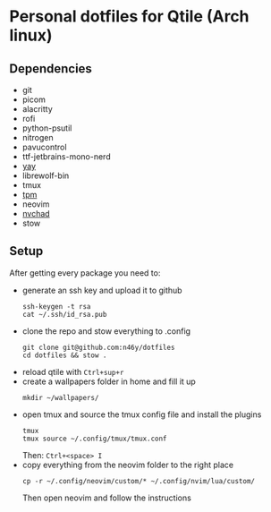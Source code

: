 # Personal dotfiles for Qtile (Arch linux)
## Dependencies
- git
- picom
- alacritty
- rofi
- python-psutil
- nitrogen
- pavucontrol
- ttf-jetbrains-mono-nerd
- [yay](https://github.com/Jguer/yay)
- librewolf-bin
- tmux
- [tpm](https://github.com/tmux-plugins/tpm)
- neovim
- [nvchad](https://nvchad.com/docs/quickstart/install)
- stow

## Setup
After getting every package you need to:
- generate an ssh key and upload it to github
    ```
    ssh-keygen -t rsa
    cat ~/.ssh/id_rsa.pub
    ```
- clone the repo and stow everything to .config
    ```
    git clone git@github.com:n46y/dotfiles
    cd dotfiles && stow .
    ```
- reload qtile with `Ctrl+sup+r`
- create a wallpapers folder in home and fill it up
    ```
    mkdir ~/wallpapers/
    ```
- open tmux and source the tmux config file and install the plugins
    ```
    tmux
    tmux source ~/.config/tmux/tmux.conf
    ```
    Then: `Ctrl+<space> I`
- copy everything from the neovim folder to the right place
    ```
    cp -r ~/.config/neovim/custom/* ~/.config/nvim/lua/custom/
    ```
    Then open neovim and follow the instructions
